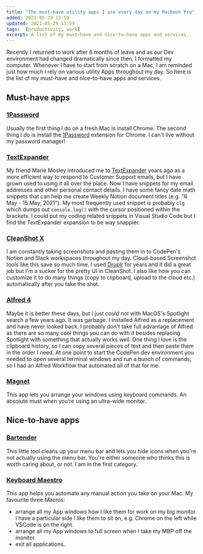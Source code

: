 ```yaml
---
title: "The must-have utility apps I use every day on my Macbook Pro"
added: 2021-05-29 13:59
updated: 2021-05-29 13:59
tags:  [productivity, work]
excerpt: A list of my must-have and nice-to-have apps and services.
---
```


Recently I returned to work after 6 months of leave and as our Dev environment had changed dramatically since then, I formatted my computer. Whenever I have to start from scratch on a Mac, I am reminded just how much I rely on various utility Apps throughout my day. So here is the list of my must-have and nice-to-have apps and services.


## Must-have apps

### [1Password](https://1password.com/)
Usually the first thing I do on a fresh Mac is install Chrome. The second thing I do is install the [1Password](https://1password.com/) extension for Chrome. I can't live without my password manager!

### [TextExpander](https://textexpander.com/) 
My friend Marie Mosley introduced me to [TextExpander](https://textexpander.com/) years ago as a more efficient way to respond to Customer Support emails, but I have grown used to using it all over the place. Now I have snippets for my email addresses and other personal contact details. I have some fancy date math snippets that can help me create Weekly Notion document titles (e.g. "6 May - 15 May, 2021"). My most frequently used snippet is probably `clg` which dumps out `console.log()` with the cursor positioned within the brackets. I could put my coding related snippets in Visual Studio Code but I find the TextExpander expansion to be way snappier. 

### [CleanShot X](https://cleanshot.com/)
I am constantly taking screenshots and pasting them in to CodePen's Notion and Slack workspaces throughout my day. Cloud-based Screenshot tools like this save so much time. I used [Droplr](https://droplr.com/) for years and it did a great job but I'm a sucker for the pretty UI in CleanShot. I also like how you can customize it to do many things (copy to clipboard, upload to the cloud etc.) automatically after you take the shot.

### [Alfred 4](https://www.alfredapp.com/)
Maybe it is better these days, but I just *could not* with MacOS's Spotlight search a few years ago. It was garbage. I installed Alfred as a replacement and have never looked back. I probably don't take full advantage of Alfred as there are so many cool things you can do with it besides replacing Spotlight with something that actually works well. One thing I love is the clipboard history, so I can copy several pieces of text and then paste them in the order I need. At one point to start the CodePen dev environment you needed to open several terminal windows and run a bunch of commands, so I had an Alfred Workflow that automated all of that for me. 

### [Magnet](https://magnet.crowdcafe.com)
This app lets you arrange your windows using keyboard commands. An absolute must when you’re using an ultra-wide monitor.

## Nice-to-have apps

### [Bartender](https://www.macbartender.com/)
This little tool cleans up your menu bar and lets you hide icons when you're not actually using the menu bar. You're either someone who thinks this is worth caring about, or not. I am in the first category.

### [Keyboard Maestro](https://www.keyboardmaestro.com/main/)
This app helps you automate any manual action you take on your Mac. My favourite three Macros:
- arrange all my App windows how I like them for work on my big monitor. I have a particular side I like them to sit on, e.g. Chrome on the left while VSCode is on the right.
- arrange all my App windows to full screen when I take my MBP off the monitor.
- exit all applications. 

